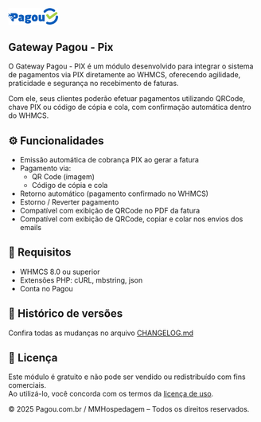 <img src="https://github.com/mmhospedagem/pagou_pix/blob/main/modules/gateways/pagou_pix/templates/admin/imagens/logo.png" width="100">

## Gateway Pagou - Pix

O Gateway Pagou - PIX é um módulo desenvolvido para integrar o sistema de pagamentos via PIX diretamente ao WHMCS, oferecendo agilidade, praticidade e segurança no recebimento de faturas.

Com ele, seus clientes poderão efetuar pagamentos utilizando QRCode, chave PIX ou código de cópia e cola, com confirmação automática dentro do WHMCS.

## ⚙️ Funcionalidades

- Emissão automática de cobrança PIX ao gerar a fatura
- Pagamento via:
    - QR Code (imagem)
    - Código de cópia e cola
- Retorno automático (pagamento confirmado no WHMCS)
- Estorno / Reverter pagamento
- Compatível com exibição de QRCode no PDF da fatura
- Compatível com exibição de QRCode, copiar e colar nos envios dos emails

## 🧩 Requisitos

- WHMCS 8.0 ou superior
- Extensões PHP: cURL, mbstring, json
- Conta no Pagou

## 📄 Histórico de versões

Confira todas as mudanças no arquivo [CHANGELOG.md](CHANGELOG.md)

## 📄 Licença

Este módulo é gratuito e não pode ser vendido ou redistribuído com fins comerciais.  
Ao utilizá-lo, você concorda com os termos da [licença de uso](LICENSE).  

© 2025 Pagou.com.br / MMHospedagem – Todos os direitos reservados.
